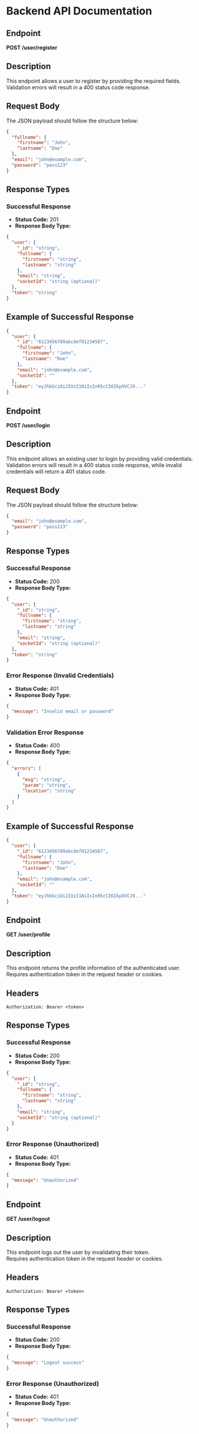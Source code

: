 # Backend API Documentation

## Endpoint

**POST /user/register**

## Description

This endpoint allows a user to register by providing the required fields.  
Validation errors will result in a 400 status code response.

## Request Body

The JSON payload should follow the structure below:

```json
{
  "fullname": {
    "firstname": "John",
    "lastname": "Doe"
  },
  "email": "john@example.com",
  "password": "pass123"
}
```

## Response Types

### Successful Response

- **Status Code:** 201
- **Response Body Type:**

```json
{
  "user": {
    "_id": "string",
    "fullname": {
      "firstname": "string",
      "lastname": "string"
    },
    "email": "string",
    "socketId": "string (optional)"
  },
  "token": "string"
}
```

## Example of Successful Response

```json
{
  "user": {
    "_id": "6123456789abcdef01234567",
    "fullname": {
      "firstname": "John",
      "lastname": "Doe"
    },
    "email": "john@example.com",
    "socketId": ""
  },
  "token": "eyJhbGciOiJIUzI1NiIsInR5cCI6IkpXVCJ9..."
}
```

## Endpoint

**POST /user/login**

## Description

This endpoint allows an existing user to login by providing valid credentials.  
Validation errors will result in a 400 status code response, while invalid credentials will return a 401 status code.

## Request Body

The JSON payload should follow the structure below:

```json
{
  "email": "john@example.com",
  "password": "pass123"
}
```

## Response Types

### Successful Response

- **Status Code:** 200
- **Response Body Type:**

```json
{
  "user": {
    "_id": "string",
    "fullname": {
      "firstname": "string",
      "lastname": "string"
    },
    "email": "string",
    "socketId": "string (optional)"
  },
  "token": "string"
}
```

### Error Response (Invalid Credentials)

- **Status Code:** 401
- **Response Body Type:**

```json
{
  "message": "Invalid email or password"
}
```

### Validation Error Response

- **Status Code:** 400
- **Response Body Type:**

```json
{
  "errors": [
    {
      "msg": "string",
      "param": "string",
      "location": "string"
    }
  ]
}
```

## Example of Successful Response

```json
{
  "user": {
    "_id": "6123456789abcdef01234567",
    "fullname": {
      "firstname": "John",
      "lastname": "Doe"
    },
    "email": "john@example.com",
    "socketId": ""
  },
  "token": "eyJhbGciOiJIUzI1NiIsInR5cCI6IkpXVCJ9..."
}
```

## Endpoint

**GET /user/profile**

## Description

This endpoint returns the profile information of the authenticated user.  
Requires authentication token in the request header or cookies.

## Headers

```
Authorization: Bearer <token>
```

## Response Types

### Successful Response

- **Status Code:** 200
- **Response Body Type:**

```json
{
  "user": {
    "_id": "string",
    "fullname": {
      "firstname": "string",
      "lastname": "string"
    },
    "email": "string",
    "socketId": "string (optional)"
  }
}
```

### Error Response (Unauthorized)

- **Status Code:** 401
- **Response Body Type:**

```json
{
  "message": "Unauthorized"
}
```

## Endpoint

**GET /user/logout**

## Description

This endpoint logs out the user by invalidating their token.  
Requires authentication token in the request header or cookies.

## Headers

```
Authorization: Bearer <token>
```

## Response Types

### Successful Response

- **Status Code:** 200
- **Response Body Type:**

```json
{
  "message": "Logout success"
}
```

### Error Response (Unauthorized)

- **Status Code:** 401
- **Response Body Type:**

```json
{
  "message": "Unauthorized"
}
```
